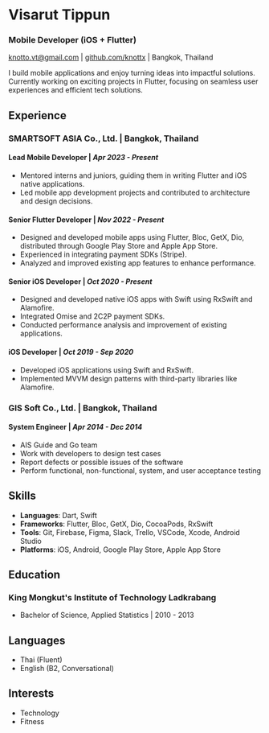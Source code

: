 # Visarut Tippun

### Mobile Developer (iOS + Flutter)

knotto.vt@gmail.com | [github.com/knottx](https://github.com/knottx) | Bangkok, Thailand

I build mobile applications and enjoy turning ideas into impactful solutions. Currently working on exciting projects in Flutter, focusing on seamless user experiences and efficient tech solutions.

## Experience

### SMARTSOFT ASIA Co., Ltd. | Bangkok, Thailand

#### Lead Mobile Developer | _Apr 2023 - Present_

- Mentored interns and juniors, guiding them in writing Flutter and iOS native applications.
- Led mobile app development projects and contributed to architecture and design decisions.

#### Senior Flutter Developer | _Nov 2022 - Present_

- Designed and developed mobile apps using Flutter, Bloc, GetX, Dio, distributed through Google Play Store and Apple App Store.
- Experienced in integrating payment SDKs (Stripe).
- Analyzed and improved existing app features to enhance performance.

#### Senior iOS Developer | _Oct 2020 - Present_

- Designed and developed native iOS apps with Swift using RxSwift and Alamofire.
- Integrated Omise and 2C2P payment SDKs.
- Conducted performance analysis and improvement of existing applications.

#### iOS Developer | _Oct 2019 - Sep 2020_

- Developed iOS applications using Swift and RxSwift.
- Implemented MVVM design patterns with third-party libraries like Alamofire.

### GIS Soft Co., Ltd. | Bangkok, Thailand

#### System Engineer | _Apr 2014 - Dec 2014_

- AIS Guide and Go team
- Work with developers to design test cases
- Report defects or possible issues of the software
- Perform functional, non-functional, system, and user acceptance testing


## Skills
- **Languages**: Dart, Swift
- **Frameworks**: Flutter, Bloc, GetX, Dio, CocoaPods, RxSwift
- **Tools**: Git, Firebase, Figma, Slack, Trello, VSCode, Xcode, Android Studio
- **Platforms**: iOS, Android, Google Play Store, Apple App Store

## Education

### King Mongkut's Institute of Technology Ladkrabang

- Bachelor of Science, Applied Statistics | 2010 - 2013

## Languages

- Thai (Fluent)
- English (B2, Conversational)

## Interests
- Technology
- Fitness
